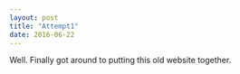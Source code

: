 ```yaml
---
layout: post
title: "Attempt1"
date: 2016-06-22
---
```


Well. Finally got around to putting this old website together. 
